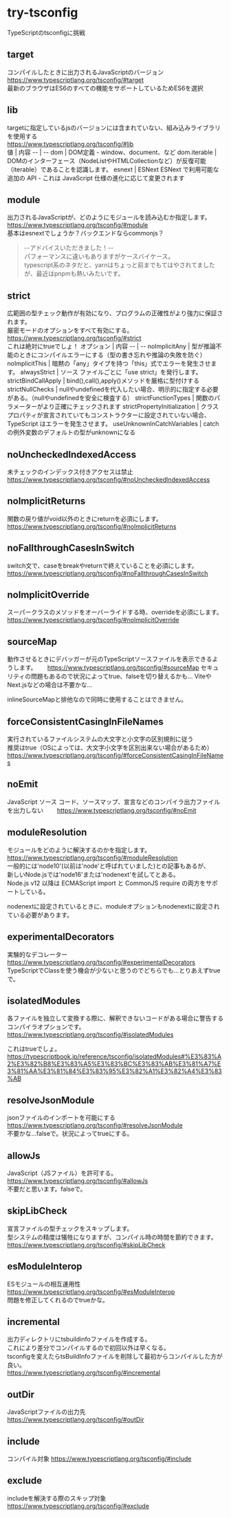 # try-tsconfig
TypeScriptのtsconfigに挑戦

## target
コンパイルしたときに出力されるJavaScriptのバージョン  
https://www.typescriptlang.org/tsconfig/#target  
最新のブラウザはES6のすべての機能をサポートしているためES6を選択

## lib
targetに指定しているjsのバージョンには含まれていない、組み込みライブラリを使用する  
https://www.typescriptlang.org/tsconfig/#lib  
値  | 内容
-- | -- 
dom | DOM定義 - window、document、など
dom.iterable | DOMのインターフェース（NodeListやHTMLCollectionなど）が反復可能（iterable）であることを認識します。
esnext | ESNext	ESNext で利用可能な追加の API - これは JavaScript 仕様の進化に応じて変更されます

## module
出力されるJavaScriptが、どのようにモジュールを読み込むか指定します。  
https://www.typescriptlang.org/tsconfig/#module  
基本はesnextでしょうか？バックエンドならcommonjs？
>--アドバイスいただきました！--  
>パフォーマンスに違いもありますがケースバイケース。  
>typescript系のネタだと、yarnはちょっと前までもてはやされてましたが、最近はpnpmも熱いみたいです。

## strict
広範囲の型チェック動作が有効になり、プログラムの正確性がより強力に保証されます。  
厳密モードのオプションをすべて有効にする。  
https://www.typescriptlang.org/tsconfig/#strict  
これは絶対にtrueでしょ！
オプション | 内容
-- | -- 
noImplicitAny | 型が推論不能のときにコンパイルエラーにする（型の書き忘れや推論の失敗を防ぐ）
noImplicitThis | 	暗黙の「any」タイプを持つ「this」式でエラーを発生させます。
alwaysStrict | ソース ファイルごとに「use strict」を発行します。
strictBindCallApply | bind(),call(),apply()メソッドを厳格に型付けする
strictNullChecks | nullやundefinedを代入したい場合、明示的に指定する必要がある。（nullやundefinedを安全に検査する）
strictFunctionTypes | 関数のパラメーターがより正確にチェックされます
strictPropertyInitialization | クラス プロパティが宣言されていてもコンストラクターに設定されていない場合、TypeScript はエラーを発生させます。
useUnknownInCatchVariables | catchの例外変数のデフォルトの型がunknownになる

## noUncheckedIndexedAccess
未チェックのインデックス付きアクセスは禁止  
https://www.typescriptlang.org/tsconfig/#noUncheckedIndexedAccess

## noImplicitReturns
関数の戻り値がvoid以外のときにreturnを必須にします。  
https://www.typescriptlang.org/tsconfig/#noImplicitReturns  

## noFallthroughCasesInSwitch
switch文で、caseをbreakやreturnで終えていることを必須にします。  
https://www.typescriptlang.org/tsconfig/#noFallthroughCasesInSwitch

## noImplicitOverride
スーパークラスのメソッドをオーバーライドする時、overrideを必須にします。  
https://www.typescriptlang.org/tsconfig/#noImplicitOverride

## sourceMap
動作させるときにデバッガーが元のTypeScriptソースファイルを表示できるようします。　　
https://www.typescriptlang.org/tsconfig/#sourceMap
セキュリティの問題もあるので状況によってtrue、falseを切り替えるかも...
ViteやNext.jsなどの場合は不要かな...  

inlineSourceMapと排他なので同時に使用することはできません。

## forceConsistentCasingInFileNames
実行されているファイルシステムの大文字と小文字の区別規則に従う  
推奨はtrue（OSによっては、大文字小文字を区別出来ない場合があるため）  
https://www.typescriptlang.org/tsconfig/#forceConsistentCasingInFileNames

## noEmit
JavaScript ソース コード、ソースマップ、宣言などのコンパイラ出力ファイルを出力しない　　
https://www.typescriptlang.org/tsconfig/#noEmit

## moduleResolution
モジュールをどのように解決するのかを指定します。  
https://www.typescriptlang.org/tsconfig/#moduleResolution  
一般的には'node10'(以前は'node'と呼ばれていました)との記事もあるが、  
新しいNode.jsでは'node16'または'nodenext'を試してとある。  
Node.js v12 以降は ECMAScript import と CommonJS require の両方をサポートしている。  

nodenextに設定されているときに、moduleオプションもnodenextに設定されている必要があります。

## experimentalDecorators
実験的なデコレーター  
https://www.typescriptlang.org/tsconfig/#experimentalDecorators  
TypeScriptでClassを使う機会が少ないと思うのでどちらでも...とりあえずtrueで。

## isolatedModules
各ファイルを独立して変換する際に、解釈できないコードがある場合に警告するコンパイラオプションです。　　
https://www.typescriptlang.org/tsconfig/#isolatedModules

これはtrueでしょ。　　
https://typescriptbook.jp/reference/tsconfig/isolatedModules#%E3%83%A2%E3%82%B8%E3%83%A5%E3%83%BC%E3%83%AB%E3%81%A7%E3%81%AA%E3%81%84%E3%83%95%E3%82%A1%E3%82%A4%E3%83%AB

## resolveJsonModule
jsonファイルのインポートを可能にする  
https://www.typescriptlang.org/tsconfig/#resolveJsonModule  
不要かな...falseで。状況によってtrueにする。  

## allowJs
JavaScript（JSファイル）を許可する。  
https://www.typescriptlang.org/tsconfig/#allowJs  
不要だと思います。falseで。

## skipLibCheck
宣言ファイルの型チェックをスキップします。  
型システムの精度は犠牲になりますが、コンパイル時の時間を節約できます。  
https://www.typescriptlang.org/tsconfig/#skipLibCheck  

## esModuleInterop
ESモジュールの相互運用性  
https://www.typescriptlang.org/tsconfig/#esModuleInterop  
問題を修正してくれるのでtrueかな。  

## incremental
出力ディレクトリにtsbuildinfoファイルを作成する。  
これにより差分でコンパイルするので初回以外は早くなる。  
tsconfigを変えたらtsBuildInfoファイルを削除して最初からコンパイルした方が良い。  
https://www.typescriptlang.org/tsconfig/#incremental

## outDir
JavaScriptファイルの出力先  
https://www.typescriptlang.org/tsconfig/#outDir  

## include
コンパイル対象
https://www.typescriptlang.org/tsconfig/#include

## exclude
includeを解決する際のスキップ対象  
https://www.typescriptlang.org/tsconfig/#exclude  
